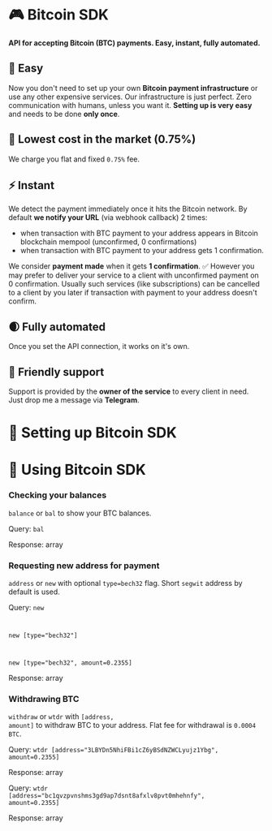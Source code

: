 # 🎮 Bitcoin SDK
<b>API for accepting Bitcoin (BTC) payments. Easy, instant, fully automated.</b>

## 🌴 Easy
Now you don't need to set up your own <b>Bitcoin payment infrastructure</b> or use any other expensive services. Our infrastructure is just perfect. Zero communication with humans, unless you want it. <b>Setting up is very easy</b> and needs to be done <b>only once</b>.

## 🌿 Lowest cost in the market (0.75%)
We charge you flat and fixed <code>0.75%</code> fee.

## ⚡️ Instant
We detect the payment immediately once it hits the Bitcoin network. By default <b>we notify your URL</b> (via webhook callback) 2 times:
- when transaction with BTC payment to your address appears in Bitcoin blockchain mempool (unconfirmed, 0 confirmations)
- when transaction with BTC payment to your address gets 1 confirmation.

We consider <b>payment made</b> when it gets <b>1 confirmation</b>. ✅ However you may prefer to deliver your service to a client with unconfirmed payment on 0 confirmation. Usually such services (like subscriptions) can be cancelled to a client by you later if transaction with payment to your address doesn't confirm.

## 🌒 Fully automated
Once you set the API connection, it works on it's own.

## 💚 Friendly support
Support is provided by the <b>owner of the service</b> to every client in need. Just drop me a message via <b>Telegram</b>.



# 🦚 Setting up Bitcoin SDK



# 🌲 Using Bitcoin SDK

### Checking your balances
<code>balance</code> or <code>bal</code> to show your BTC balances.

Query: <code>bal</code>

Response: array

### Requesting new address for payment
<code>address</code> or <code>new</code> with optional <code>type=bech32</code> flag. Short <code>segwit</code> address by default is used.

Query:
<code>new

new [type="bech32"]

new [type="bech32", amount=0.2355]</code>

Response: array

### Withdrawing BTC
<code>withdraw</code> or <code>wtdr</code> with <code>[address, amount]</code> to withdraw BTC to your address. Flat fee for withdrawal is <code>0.0004 BTC</code>.

Query: <code>wtdr [address="3LBYDn5NhiFBi1cZ6yBSdNZWCLyujz1Ybg", amount=0.2355]</code>

Response: array

Query: <code>wtdr [address="bc1qvzpvnshms3gd9ap7dsnt8afxlv8pvt0mhehnfy", amount=0.2355]</code>

Response: array
